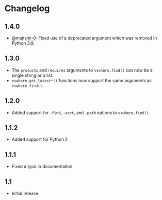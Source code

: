 # Changelog

## 1.4.0

* [@maksim-0](https://github.com/maksim-0): Fixed use of a deprecated argument which was removed in Python 3.9.

## 1.3.0

* The `products` and `requires` arguments to `vswhere.find()` can now be a single string or a list.
* `vswhere.get_latest*()` functions now support the same arguments as `vswhere.find()`.

## 1.2.0

* Added support for `-find`, `-sort`, and `-path` options to `vswhere.find()`.

## 1.1.2

* Added support for Python 2

## 1.1.1

* Fixed a typo in documentation

## 1.1

* Initial release

